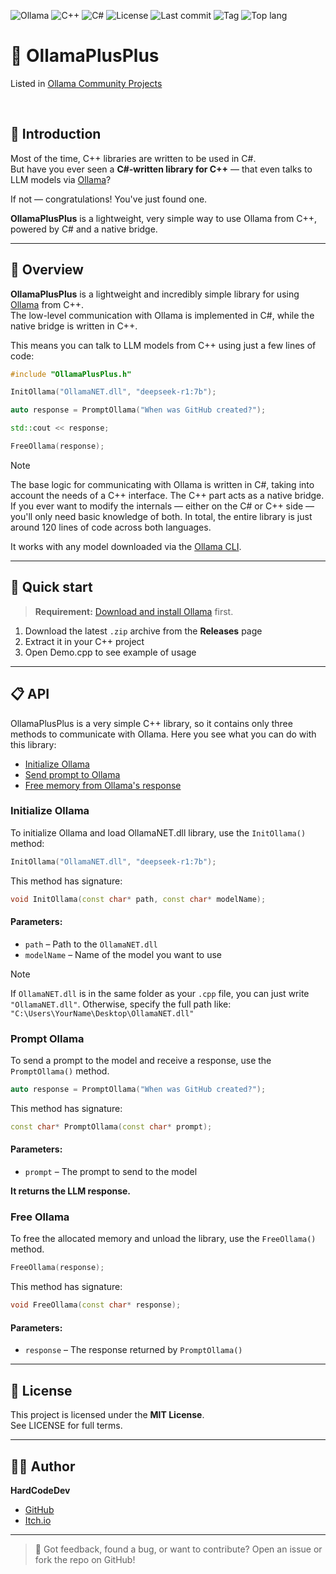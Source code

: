 ![Ollama](https://img.shields.io/badge/Ollama-%23000000?logo=Ollama)
![C++](https://img.shields.io/badge/C%2B%2B-%2300599C?logo=C%2B%2B)
![C#](https://img.shields.io/badge/C%23-%23512BD4?logo=.NET)
![License](https://img.shields.io/github/license/HardCodeDev777/OllamaPlusPlus?color=%2305991d)
![Last commit](https://img.shields.io/github/last-commit/HardCodeDev777/OllamaPlusPlus?color=%2305991d)
![Tag](https://img.shields.io/github/v/tag/HardCodeDev777/OllamaPlusPlus)
![Top lang](https://img.shields.io/github/languages/top/HardCodeDev777/OllamaPlusPlus)


# 🦙 OllamaPlusPlus

Listed in [Ollama Community Projects](https://github.com/ollama/ollama#community-projects)

&nbsp;

## 👀 Introduction

Most of the time, C++ libraries are written to be used in C#.  
But have you ever seen a **C#-written library for C++** — that even talks to LLM models via [Ollama](https://ollama.com)?

If not — congratulations! You've just found one.

**OllamaPlusPlus** is a lightweight, very simple way to use Ollama from C++, powered by C# and a native bridge.

---

## 🚀 Overview

**OllamaPlusPlus** is a lightweight and incredibly simple library for using [Ollama](https://ollama.com) from C++.  
The low-level communication with Ollama is implemented in C#, while the native bridge is written in C++.

This means you can talk to LLM models from C++ using just a few lines of code:

```cpp
#include "OllamaPlusPlus.h"

InitOllama("OllamaNET.dll", "deepseek-r1:7b");

auto response = PromptOllama("When was GitHub created?");

std::cout << response;

FreeOllama(response);
```

> [!NOTE]  
> The base logic for communicating with Ollama is written in C#, taking into account the needs of a C++ interface. The C++ part acts as a native bridge. If you ever want to modify the internals — either on the C# or C++ side — you'll only need basic knowledge of both. In total, the entire library is just around 120 lines of code across both languages.

It works with any model downloaded via the [Ollama CLI](https://ollama.com/library).

---

## 🚀 Quick start

> **Requirement:** [Download and install Ollama](https://ollama.com) first.

1. Download the latest `.zip` archive from the **Releases** page  
2. Extract it in your C++ project  
3. Open Demo.cpp to see example of usage

---

## 📋 API

OllamaPlusPlus is a very simple C++ library, so it contains only three methods to communicate with Ollama. Here you see what you can do with this library:

- [Initialize Ollama](#initialize-ollama)
- [Send prompt to Ollama](#prompt-ollama)
- [Free memory from Ollama's response](#free-ollama)

### Initialize Ollama

To initialize Ollama and load OllamaNET.dll library, use the `InitOllama()` method:

```cpp
InitOllama("OllamaNET.dll", "deepseek-r1:7b");
```

This method has signature:

```cpp
void InitOllama(const char* path, const char* modelName);
```

#### Parameters:
- `path` – Path to the `OllamaNET.dll`
- `modelName` – Name of the model you want to use

> [!NOTE]  
> If `OllamaNET.dll` is in the same folder as your `.cpp` file, you can just write `"OllamaNET.dll"`. Otherwise, specify the full path like: `"C:\Users\YourName\Desktop\OllamaNET.dll"`

### Prompt Ollama
To send a prompt to the model and receive a response, use the `PromptOllama()` method.

```cpp
auto response = PromptOllama("When was GitHub created?");
```

This method has signature:

```cpp
const char* PromptOllama(const char* prompt);
```

#### Parameters:
- `prompt` – The prompt to send to the model

**It returns the LLM response.**

### Free Ollama
To free the allocated memory and unload the library, use the `FreeOllama()` method.

```cpp
FreeOllama(response);
```

This method has signature:

```cpp
void FreeOllama(const char* response);
```

#### Parameters:
- `response` – The response returned by `PromptOllama()`

---

## 📄 License

This project is licensed under the **MIT License**.  
See LICENSE for full terms.

---

## 👨‍💻 Author

**HardCodeDev**  
- [GitHub](https://github.com/HardCodeDev777)  
- [Itch.io](https://hardcodedev.itch.io/)

---

> 💬 Got feedback, found a bug, or want to contribute? Open an issue or fork the repo on GitHub!
